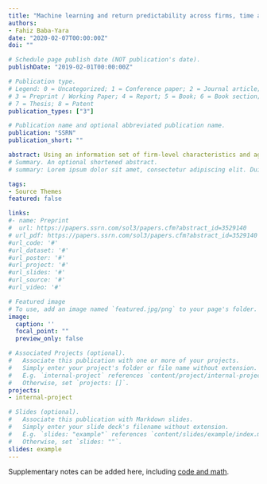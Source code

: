 ```yaml
---
title: "Machine learning and return predictability across firms, time and portfolios (JMP)"
authors:
- Fahiz Baba-Yara 
date: "2020-02-07T00:00:00Z"
doi: ""

# Schedule page publish date (NOT publication's date).
publishDate: "2019-02-01T00:00:00Z"

# Publication type.
# Legend: 0 = Uncategorized; 1 = Conference paper; 2 = Journal article;
# 3 = Preprint / Working Paper; 4 = Report; 5 = Book; 6 = Book section;
# 7 = Thesis; 8 = Patent
publication_types: ["3"]

# Publication name and optional abbreviated publication name.
publication: "SSRN"
publication_short: ""

abstract: Using an information set of firm-level characteristics and aggregate-variables, we show that stock returns as far out as ten years are predictable using a neural network forecasting model. The strength of this predictability is highest in the short-run and falls with horizon. We disentangle the nature of these forecasts and show that most of the predictability we uncover comes from predicting the dominant factor in the pool of stocks; the equally weighted market return. We find that time-series variation in relative stock returns is only predictable in the short-run, consistent with the fact that longer-term discount rates do not vary much across firms. Finally, we show that a neural network model that closely adheres to economic theory generates forecasts that more robustly predict returns to the aggregate market and long-short characteristic sorted portfolios.
# Summary. An optional shortened abstract.
# summary: Lorem ipsum dolor sit amet, consectetur adipiscing elit. Duis posuere tellus ac convallis placerat. Proin tincidunt magna sed ex sollicitudin condimentum.

tags:
- Source Themes
featured: false

links:
#- name: Preprint
#  url: https://papers.ssrn.com/sol3/papers.cfm?abstract_id=3529140
# url_pdf: https://papers.ssrn.com/sol3/papers.cfm?abstract_id=3529140
#url_code: '#'
#url_dataset: '#'
#url_poster: '#'
#url_project: '#'
#url_slides: '#'
#url_source: '#'
#url_video: '#'

# Featured image
# To use, add an image named `featured.jpg/png` to your page's folder. 
image:
  caption: ''  
  focal_point: ""
  preview_only: false

# Associated Projects (optional).
#   Associate this publication with one or more of your projects.
#   Simply enter your project's folder or file name without extension.
#   E.g. `internal-project` references `content/project/internal-project/index.md`.
#   Otherwise, set `projects: []`.
projects:
- internal-project

# Slides (optional).
#   Associate this publication with Markdown slides.
#   Simply enter your slide deck's filename without extension.
#   E.g. `slides: "example"` references `content/slides/example/index.md`.
#   Otherwise, set `slides: ""`.
slides: example
--- 
```


Supplementary notes can be added here, including [code and math](https://sourcethemes.com/academic/docs/writing-markdown-latex/).
